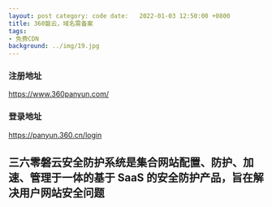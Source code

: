 ```yaml
---
layout: post category: code date:   2022-01-03 12:50:00 +0800
title: 360磐云，域名需备案
tags:
- 免费CDN
background: ../img/19.jpg
---
```




### 注册地址<br>
https://www.360panyun.com/

### 登录地址<br>
https://panyun.360.cn/login

## 三六零磐云安全防护系统是集合网站配置、防护、加速、管理于一体的基于 SaaS 的安全防护产品，旨在解决用户网站安全问题<br>

